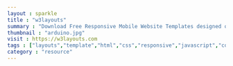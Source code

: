 ```yaml
---
layout : sparkle
title : "w3layouts"
summary : "Download Free Responsive Mobile Website Templates designed on HTML5 CSS3 which are 100% Mobile friendly."
thumbnail : "arduino.jpg"
visit : https://w3layouts.com
tags : ["layouts","template","html","css","responsive","javascript","collection"]
category : "resource"
---
```

